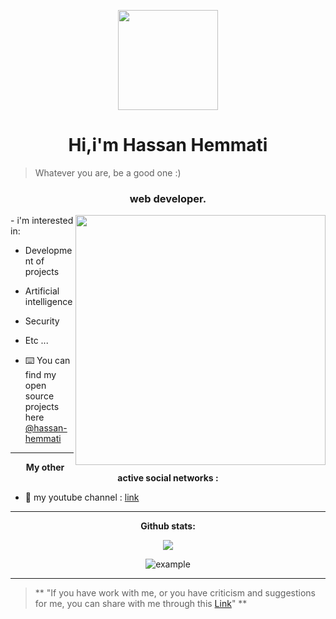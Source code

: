 <p align="center">
  <img style="width:10rem; height:auto" src="https://www.uplooder.net/img/image/99/c21f2ca798975252fee686ef106cbcee/logo.png"/>
</p>

<h1 align="center" >Hi,i'm Hassan Hemmati</h1>

> Whatever you are, be a good one :)

<h3 font-size="20" align="center">web developer.</h3>
<img align="right" style="width:25rem; height:auto" src="https://www.uplooder.net/img/image/5/db09dcbdb3c5cc1e21ef46acaba15b08/ec05cb90-a7bb-4514-a948-7a24e1614a60-rw-1200.gif"/>
- i'm interested in:

- Development of projects

- Artificial intelligence

- Security

- Etc ...

- ⌨️ You can find my open source projects here [@hassan-hemmati](https://github.com/hassan-hemmati)

----
<h4 align="center" style="margin: 5px 10px;"> My other active social networks :</h4>

- 📌 my youtube channel : [ link ](https://www.youtube.com/channel/UCPn6CujnG2Ulfg1yW6VVKeg "my youtube")

----

<div align="center">
<h4 align="center" style="margin: 5px 10px;">Github stats:</h4>

[![](https://github-readme-stats.vercel.app/api?username=hassan-hemmati&show_icons=true&theme=merko&hide_border=true&locale=en)](https://github.com/hassan-hemmati)
</div>



<p align="center">
  <img  src="https://www.uplooder.net/img/image/54/51ca939c319a3305403d7f576c802d3b/loading-windows98-transparent2-1.gif"
    alt="example" />
</p>


------------

>** "If you have work with me, or you have criticism and suggestions for me, you can share with me through this [Link](http://localhost/)" **
